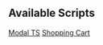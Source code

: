 ## Available Scripts


[Modal TS](https://www.youtube.com/watch?v=xSWkArLGkR4)
[ Shopping Cart](https://www.youtube.com/watch?v=02ieJ1YXZM4)
